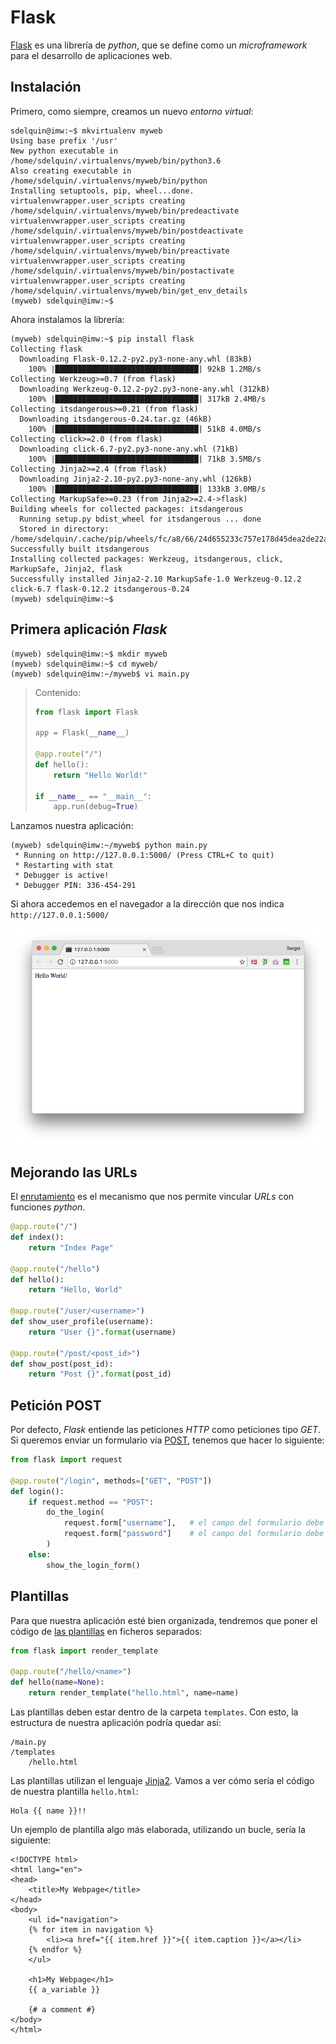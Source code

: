 # Flask

[Flask](http://flask.pocoo.org/) es una librería de *python*, que se define como un *microframework* para el desarrollo de aplicaciones web.

## Instalación

Primero, como siempre, creamos un nuevo *entorno virtual*:

```console
sdelquin@imw:~$ mkvirtualenv myweb
Using base prefix '/usr'
New python executable in /home/sdelquin/.virtualenvs/myweb/bin/python3.6
Also creating executable in /home/sdelquin/.virtualenvs/myweb/bin/python
Installing setuptools, pip, wheel...done.
virtualenvwrapper.user_scripts creating /home/sdelquin/.virtualenvs/myweb/bin/predeactivate
virtualenvwrapper.user_scripts creating /home/sdelquin/.virtualenvs/myweb/bin/postdeactivate
virtualenvwrapper.user_scripts creating /home/sdelquin/.virtualenvs/myweb/bin/preactivate
virtualenvwrapper.user_scripts creating /home/sdelquin/.virtualenvs/myweb/bin/postactivate
virtualenvwrapper.user_scripts creating /home/sdelquin/.virtualenvs/myweb/bin/get_env_details
(myweb) sdelquin@imw:~$
```

Ahora instalamos la librería:

```console
(myweb) sdelquin@imw:~$ pip install flask
Collecting flask
  Downloading Flask-0.12.2-py2.py3-none-any.whl (83kB)
    100% |████████████████████████████████| 92kB 1.2MB/s
Collecting Werkzeug>=0.7 (from flask)
  Downloading Werkzeug-0.12.2-py2.py3-none-any.whl (312kB)
    100% |████████████████████████████████| 317kB 2.4MB/s
Collecting itsdangerous>=0.21 (from flask)
  Downloading itsdangerous-0.24.tar.gz (46kB)
    100% |████████████████████████████████| 51kB 4.0MB/s
Collecting click>=2.0 (from flask)
  Downloading click-6.7-py2.py3-none-any.whl (71kB)
    100% |████████████████████████████████| 71kB 3.5MB/s
Collecting Jinja2>=2.4 (from flask)
  Downloading Jinja2-2.10-py2.py3-none-any.whl (126kB)
    100% |████████████████████████████████| 133kB 3.0MB/s
Collecting MarkupSafe>=0.23 (from Jinja2>=2.4->flask)
Building wheels for collected packages: itsdangerous
  Running setup.py bdist_wheel for itsdangerous ... done
  Stored in directory: /home/sdelquin/.cache/pip/wheels/fc/a8/66/24d655233c757e178d45dea2de22a04c6d92766abfb741129a
Successfully built itsdangerous
Installing collected packages: Werkzeug, itsdangerous, click, MarkupSafe, Jinja2, flask
Successfully installed Jinja2-2.10 MarkupSafe-1.0 Werkzeug-0.12.2 click-6.7 flask-0.12.2 itsdangerous-0.24
(myweb) sdelquin@imw:~$
```

## Primera aplicación *Flask*

```console
(myweb) sdelquin@imw:~$ mkdir myweb
(myweb) sdelquin@imw:~$ cd myweb/
(myweb) sdelquin@imw:~/myweb$ vi main.py
```

> Contenido:
> ```python
> from flask import Flask
> 
> app = Flask(__name__)
> 
> @app.route("/")
> def hello():
>     return "Hello World!"
> 
> if __name__ == "__main__":
>     app.run(debug=True)
> ```

Lanzamos nuestra aplicación:

```console
(myweb) sdelquin@imw:~/myweb$ python main.py
 * Running on http://127.0.0.1:5000/ (Press CTRL+C to quit)
 * Restarting with stat
 * Debugger is active!
 * Debugger PIN: 336-454-291
```

Si ahora accedemos en el navegador a la dirección que nos indica `http://127.0.0.1:5000/`

![](img/flask01.png)

## Mejorando las URLs

El [enrutamiento](http://flask.pocoo.org/docs/0.12/quickstart/#url-building) es el mecanismo que nos permite vincular *URLs* con funciones *python*.

```python
@app.route("/")
def index():
    return "Index Page"

@app.route("/hello")
def hello():
    return "Hello, World"

@app.route("/user/<username>")
def show_user_profile(username):
    return "User {}".format(username)

@app.route("/post/<post_id>")
def show_post(post_id):
    return "Post {}".format(post_id)
```

## Petición POST

Por defecto, *Flask* entiende las peticiones *HTTP* como peticiones tipo *GET*. Si queremos enviar un formulario vía [POST](http://flask.pocoo.org/docs/0.11/quickstart/#http-methods), tenemos que hacer lo siguiente:

```python
from flask import request

@app.route("/login", methods=["GET", "POST"])
def login():
    if request.method == "POST":
        do_the_login(
            request.form["username"],   # el campo del formulario debe tener name="username"
            request.form["password"]    # el campo del formulario debe tener name="password"
        )
    else:
        show_the_login_form()
```

## Plantillas

Para que nuestra aplicación esté bien organizada, tendremos que poner el código de [las plantillas](http://flask.pocoo.org/docs/0.11/quickstart/#rendering-templates) en ficheros separados:

```python
from flask import render_template

@app.route("/hello/<name>")
def hello(name=None):
    return render_template("hello.html", name=name)
```

Las plantillas deben estar dentro de la carpeta `templates`. Con esto, la estructura de nuestra aplicación podría quedar así:

```console
/main.py
/templates
    /hello.html
```

Las plantillas utilizan el lenguaje [Jinja2](http://jinja.pocoo.org/docs/dev/templates/). Vamos a ver cómo sería el código de nuestra plantilla `hello.html`:

```html+jinja
Hola {{ name }}!!
```

Un ejemplo de plantilla algo más elaborada, utilizando un bucle, sería la siguiente:

```html+jinja
<!DOCTYPE html>
<html lang="en">
<head>
    <title>My Webpage</title>
</head>
<body>
    <ul id="navigation">
    {% for item in navigation %}
        <li><a href="{{ item.href }}">{{ item.caption }}</a></li>
    {% endfor %}
    </ul>

    <h1>My Webpage</h1>
    {{ a_variable }}

    {# a comment #}
</body>
</html>
```
